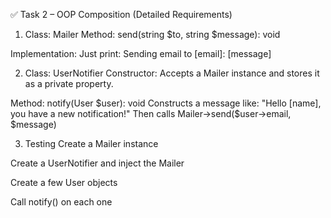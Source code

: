 ✅ Task 2 – OOP Composition (Detailed Requirements)

1. Class: Mailer
   Method:
   send(string $to, string $message): void

Implementation:
Just print:
Sending email to [email]: [message]

2. Class: UserNotifier
   Constructor:
   Accepts a Mailer instance and stores it as a private property.

Method:
notify(User $user): void
Constructs a message like:
"Hello [name], you have a new notification!"
Then calls Mailer->send($user->email, $message)

3. Testing
   Create a Mailer instance

Create a UserNotifier and inject the Mailer

Create a few User objects

Call notify() on each one
